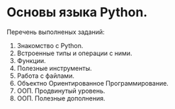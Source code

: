 # Основы языка Python.
Перечень выполненых заданий:
1. Знакомство с Python.
2. Встроенные типы и операции с ними.
3. Функции.
4. Полезные инструменты.
5. Работа с файлами.
6. Объектно Ориентированное Программирование.
7. ООП. Продвинутый уровень.
8. ООП. Полезные дополнения.
